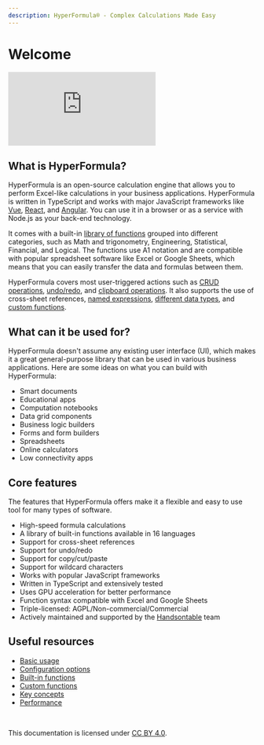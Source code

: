 ```yaml
---
description: HyperFormula® - Complex Calculations Made Easy
---
```


# Welcome

<div class="iframe-container">
  <iframe 
    src="https://www.youtube.com/embed/JJXUmACTDdk?controls=0" 
    frameborder="0" 
    allow="accelerometer; 
    encrypted-media; 
    gyroscope; 
    picture-in-picture" 
    allowfullscreen>
  </iframe>
</div>

## What is HyperFormula?

HyperFormula is an open-source calculation engine that allows you
to perform Excel-like calculations in your business applications.
HyperFormula is written in TypeScript and works with major
JavaScript frameworks like [Vue](/guide/integration-with-vue.md),
[React](/guide/integration-with-react.md), and [Angular](/guide/integration-with-angular.md). You can use it in a
browser or as a service with Node.js as your back-end technology.

It comes with a built-in [library of functions](/guide/built-in-functions.md)
grouped into different categories, such as Math and trigonometry,
Engineering, Statistical, Financial, and Logical. The functions use
A1 notation and are compatible with popular spreadsheet software like
Excel or Google Sheets, which means that you can easily transfer
the data and formulas between them.

HyperFormula covers most user-triggered actions such as
[CRUD operations](/guide/basic-operations.md), [undo/redo](/guide/undo-redo.md),
and [clipboard operations](/guide/clipboard-operations.md). It also supports
the use of cross-sheet references, [named expressions](/guide/named-ranges.md),
[different data types](/guide/types-of-values.md),
and [custom functions](/guide/custom-functions.md).

## What can it be used for?

HyperFormula doesn't assume any existing user interface \(UI\),
which makes it a great general-purpose library that can be used in
various business applications. Here are some ideas on what you can
build with HyperFormula:

* Smart documents
* Educational apps
* Computation notebooks
* Data grid components
* Business logic builders
* Forms and form builders
* Spreadsheets
* Online calculators
* Low connectivity apps

## Core features

The features that HyperFormula offers make it a flexible and easy
to use tool for many types of software.

* High-speed formula calculations
* A library of built-in functions available in 16 languages
* Support for cross-sheet references
* Support for undo/redo
* Support for copy/cut/paste
* Support for wildcard characters
* Works with popular JavaScript frameworks
* Written in TypeScript and extensively tested
* Uses GPU acceleration for better performance
* Function syntax compatible with Excel and Google Sheets
* Triple-licensed: AGPL/Non-commercial/Commercial
* Actively maintained and supported by the
[Handsontable](https://handsontable.com/) team

## Useful resources

* [Basic usage](/guide/basic-usage.md)
* [Configuration options](/guide/configuration-options.md)
* [Built-in functions](/guide/built-in-functions.md)
* [Custom functions](/guide/custom-functions.md)
* [Key concepts](/guide/key-concepts.md)
* [Performance](/guide/performance.md)

<br>

This documentation is licensed under 
[CC BY 4.0](https://creativecommons.org/licenses/by/4.0/).
